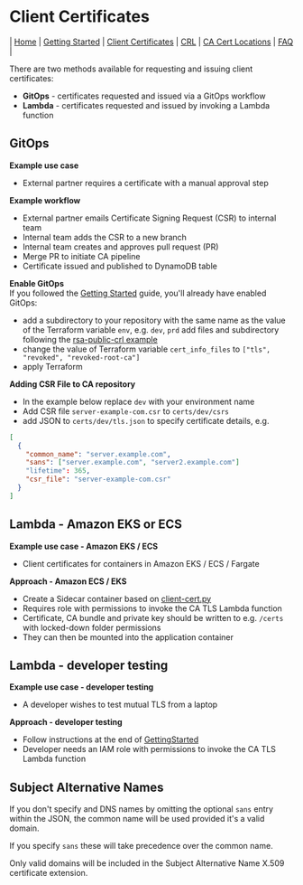 # Client Certificates
| [Home](index.md) | [Getting Started](getting-started.md) | [Client Certificates](client-certificates.md) | [CRL](revocation.md) | [CA Cert Locations](locations.md) | [FAQ](faq.md) |  

There are two methods available for requesting and issuing client certificates:
* **GitOps** - certificates requested and issued via a GitOps workflow
* **Lambda** - certificates requested and issued by invoking a Lambda function

## GitOps
**Example use case** 
* External partner requires a certificate with a manual approval step  

**Example workflow**
* External partner emails Certificate Signing Request (CSR) to internal team
* Internal team adds the CSR to a new branch
* Internal team creates and approves pull request (PR)
* Merge PR to initiate CA pipeline
* Certificate issued and published to DynamoDB table

**Enable GitOps**  
If you followed the [Getting Started](getting-started.md) guide, you'll already have enabled GitOps:
* add a subdirectory to your repository with the same name as the value of the Terraform variable `env`, e.g. `dev`, `prd`
add files and subdirectory following the [rsa-public-crl example](../examples/rsa-public-crl/README.md)
* change the value of Terraform variable `cert_info_files` to  `["tls", "revoked", "revoked-root-ca"]`
* apply Terraform

**Adding CSR File to CA repository**
* In the example below replace `dev` with your environment name
* Add CSR file `server-example-com.csr` to `certs/dev/csrs`
* add JSON to `certs/dev/tls.json` to specify certificate details, e.g.
```json
[
  {
    "common_name": "server.example.com",
    "sans": ["server.example.com", "server2.example.com"]
    "lifetime": 365,
    "csr_file": "server-example-com.csr"
  }
]
```

## Lambda - Amazon EKS or ECS

**Example use case - Amazon EKS / ECS**
* Client certificates for containers in Amazon EKS / ECS / Fargate 

**Approach - Amazon ECS / EKS**
* Create a Sidecar container based on [client-cert.py](../tests/server-cert.py)
* Requires role with permissions to invoke the CA TLS Lambda function
* Certificate, CA bundle and private key should be written to e.g. `/certs` with locked-down folder permissions
* They can then be mounted into the application container

## Lambda - developer testing

**Example use case - developer testing**
* A developer wishes to test mutual TLS from a laptop

**Approach - developer testing**
* Follow instructions at the end of [GettingStarted](getting-started.md)
* Developer needs an IAM role with permissions to invoke the CA TLS Lambda function

## Subject Alternative Names
If you don't specify and DNS names by omitting the optional `sans` entry within the JSON, the common name will be used provided it's a valid domain.

If you specify `sans` these will take precedence over the common name.

Only valid domains will be included in the Subject Alternative Name X.509 certificate extension.